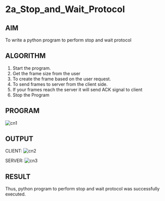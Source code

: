 # 2a_Stop_and_Wait_Protocol
## AIM 
To write a python program to perform stop and wait protocol
## ALGORITHM
1. Start the program.
2. Get the frame size from the user
3. To create the frame based on the user request.
4. To send frames to server from the client side.
5. If your frames reach the server it will send ACK signal to client
6. Stop the Program
   
## PROGRAM
![cn1](https://github.com/Rogith08/2a_Stop_and_Wait_Protocol/assets/162728044/6bee92d2-c547-4737-8289-da466dd0980a)

## OUTPUT
CLIENT:
![cn2](https://github.com/Rogith08/2a_Stop_and_Wait_Protocol/assets/162728044/9b820a05-e9df-464d-8e02-ccdd1d7a223c)

SERVER:
![cn3](https://github.com/Rogith08/2a_Stop_and_Wait_Protocol/assets/162728044/9a0cb18a-f215-44a5-a96f-f308c2bf6b6c)

## RESULT
Thus, python program to perform stop and wait protocol was successfully executed.

